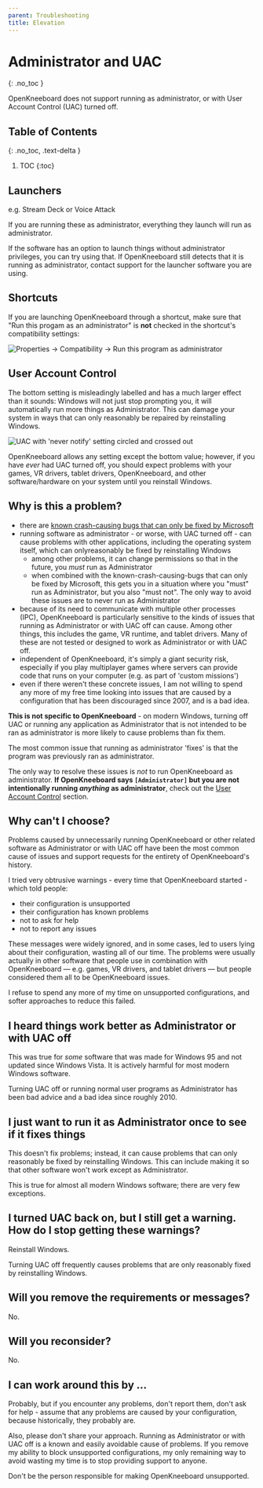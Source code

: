 ```yaml
---
parent: Troubleshooting
title: Elevation
---
```


# Administrator and UAC
{: .no_toc }

OpenKneeboard does not support running as administrator, or with User Account Control (UAC) turned off.


## Table of Contents
{: .no_toc, .text-delta }

1. TOC
{:toc}

## Launchers

e.g. Stream Deck or Voice Attack

If you are running these as administrator, everything they launch will run as administrator.

If the software has an option to launch things without administrator privileges, you can try using that. If OpenKneeboard still detects that it is running as administrator, contact support for the launcher software you are using.

## Shortcuts

If you are launching OpenKneeboard through a shortcut, make sure that "Run this progam as an administrator" is **not** checked in the shortcut's compatibility settings:

![Properties -> Compatibility -> Run this program as administrator](../screenshots/elevation-shortcut.png)

## User Account Control

The bottom setting is misleadingly labelled and has a much larger effect than it sounds: Windows will not just stop prompting you, it will automatically run more things as Administrator. This can damage your system in ways that can only reasonably be repaired by reinstalling Windows.

![UAC with 'never notify' setting circled and crossed out](../screenshots/elevation-uac-no.png)

OpenKneeboard allows any setting except the bottom value; however, if you have *ever* had UAC turned off, you should expect problems with your games, VR drivers, tablet drivers, OpenKneeboard, and other software/hardware on your system until you reinstall Windows.

## Why is this a problem?

- there are [known crash-causing bugs that can only be fixed by Microsoft](https://github.com/microsoft/microsoft-ui-xaml/issues/7690)
- running software as administrator - or worse, with UAC turned off - can cause problems with other applications, including the operating system itself, which can onlyreasonably  be fixed by reinstalling Windows
    - among other problems, it can change permissions so that in the future, you *must* run as Administrator
    - when combined with the known-crash-causing-bugs that can only be fixed by Microsoft, this gets you in a situation where you "must" run as Administrator, but you also "must not". The only way to avoid these issues are to never run as Administrator
- because of its need to communicate with multiple other processes (IPC), OpenKneeboard is particularly sensitive to the kinds of issues that running as Administrator or with UAC off can cause. Among other things, this includes the game, VR runtime, and tablet drivers. Many of these are not tested or designed to work as Administrator or with UAC off.
- independent of OpenKneeboard, it's simply a giant security risk, especially if you play multiplayer games where servers can provide code that runs on your computer (e.g. as part of 'custom missions')
- even if there weren't these concrete issues, I am not willing to spend any more of my free time looking into issues that are caused by a configuration that has been discouraged since 2007, and is a bad idea.

**This is not specific to OpenKneeboard** - on modern Windows, turning off UAC or running any application as Administrator that is not intended to be ran as administrator is more likely to cause problems than fix them.

The most common issue that running as administrator 'fixes' is that the program was previously ran as administrator.

The only way to resolve these issues is *not* to run OpenKneeboard as administrator. **If OpenKneeboard says `[Administrator]` but you are not intentionally running *anything* as administrator**, check out the [User Account Control](#user-account-control) section.

## Why can't I choose?

Problems caused by unnecessarily running OpenKneeboard or other related software as Administrator or with UAC off have been the most common cause of issues and support requests for the entirety of OpenKneeboard's history.

I tried very obtrusive warnings - every time that OpenKneeboard started - which told people:

- their configuration is unsupported
- their configuration has known problems
- not to ask for help
- not to report any issues

These messages were widely ignored, and in some cases, led to users lying about their configuration, wasting all of our time. The problems were usually actually in other software that people use in combination with OpenKneeboard — e.g. games, VR drivers, and tablet drivers — but people considered them all to be OpenKneeboard issues.

I refuse to spend any more of my time on unsupported configurations, and softer approaches to reduce this failed.

## I heard things work better as Administrator or with UAC off

This was true for *some* software that was made for Windows 95 and not updated since Windows Vista. It is actively harmful for most modern Windows software.

Turning UAC off or running normal user programs as Administrator has been bad advice and a bad idea since roughly 2010.

## I just want to run it as Administrator once to see if it fixes things

This doesn't fix problems; instead, it can cause problems that can only reasonably be fixed by reinstalling Windows. This can include making it so that other software won't work except as Administrator.

This is true for almost all modern Windows software; there are very few exceptions.

## I turned UAC back on, but I still get a warning. How do I stop getting these warnings?

Reinstall Windows.

Turning UAC off frequently causes problems that are only reasonably fixed by reinstalling Windows.

## Will you remove the requirements or messages?

No.

## Will you reconsider?

No.

## I can work around this by ...

Probably, but if you encounter any problems, don't report them, don't ask for help - assume that any problems are caused by your configuration, because historically, they probably are.

Also, please don't share your approach. Running as Administrator or with UAC off is a known and easily avoidable cause of problems. If you remove my ability to block unsupported configurations, my only remaining way to avoid wasting my time is to stop providing support to anyone.

Don't be the person responsible for making OpenKneeboard unsupported.